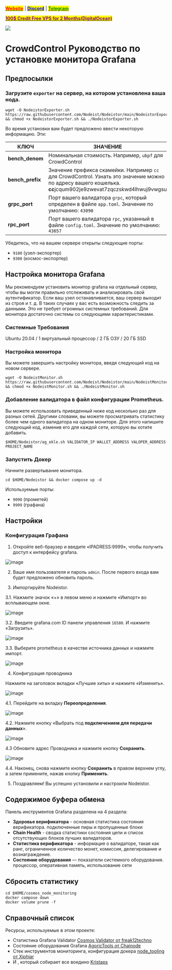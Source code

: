 &#x20;                                                       [<mark style="color:red;">**Website**</mark>](https://nodeist.net/) | [<mark style="color:blue;">**Discord**</mark>](https://discord.gg/ypx7mJ6Zzb) | [<mark style="color:green;">**Telegram**</mark>](https://t.me/noodeist)

&#x20;                                     [<mark style="color:purple;">**100$ Credit Free VPS for 2 Months(DigitalOcean)**</mark>](https://www.digitalocean.com/?refcode=410c988c8b3e&utm_campaign=Referral_Invite&utm_medium=Referral_Program&utm_source=badge)

![](https://i.hizliresim.com/qii2z30.jpeg)


# CrowdControl Руководство по установке монитора Grafana
## Предпосылки

### Загрузите `exporter` на сервер, на котором установлена ​​ваша нода.
```
wget -O NodeistorExporter.sh https://raw.githubusercontent.com/Nodeist/Nodeistor/main/NodeistorExporter && chmod +x NodeistorExporter.sh && ./NodeistorExporter.sh
```
Во время установки вам будет предложено ввести некоторую информацию. Эти:

| КЛЮЧ | ЗНАЧЕНИЕ |
|----------|--------------|
| **bench_denom** | Номинальная стоимость. Например, `ubpf` для CrowdControl |
| **bench_prefix** | Значение префикса скамейки. Например `cc` для CrowdControl. Узнать это значение можно по адресу вашего кошелька. **cc**jcqum902je9zwevat7zqczskwd4lhwuj9vwgsu |
| **grpc_port** | Порт вашего валидатора `grpc`, который определен в файле `app.toml`. Значение по умолчанию: `43090` |
| **rpc_port** | Порт вашего валидатора `rpc`, указанный в файле `config.toml`. Значение по умолчанию: `43657` |


Убедитесь, что на вашем сервере открыты следующие порты:
- `9100` (узел-экспортер)
- `9300` (космос-экспортер)

## Настройка монитора Grafana
Мы рекомендуем установить монитор grafana на отдельный сервер, чтобы вы могли правильно отслеживать и анализировать свой аутентификатор.
Если ваш узел останавливается, ваш сервер выходит из строя и т. д. В таких случаях у вас есть возможность следить за данными. Это не требует огромных системных требований.
Для монитора достаточно системы со следующими характеристиками.

### Системные Требования
Ubuntu 20.04 / 1 виртуальный процессор / 2 ГБ ОЗУ / 20 ГБ SSD

### Настройка монитора
Вы можете завершить настройку монитора, введя следующий код на новом сервере.
```
wget -O NodeistMonitor.sh https://raw.githubusercontent.com/Nodeist/Nodeistor/main/NodeistMonitor && chmod +x NodeistMonitor.sh && ./NodeistMonitor.sh
```

### Добавление валидатора в файл конфигурации Prometheus.
Вы можете использовать приведенный ниже код несколько раз для разных сетей. Другими словами, вы можете просматривать статистику более чем одного валидатора на одном мониторе.
Для этого напишите следующий код, изменив его для каждой сети, которую вы хотите добавить.
```
$HOME/Nodeistor/ag_ekle.sh VALIDATOR_IP WALLET_ADDRESS VALOPER_ADDRESS PROJECT_NAME
```

### Запустить Докер
Начните развертывание монитора.
```
cd $HOME/Nodeistor && docker compose up -d
```

Используемые порты:
- `9090` (прометей)
- `9999` (графана)

## Настройки

### Конфигурация Графана
1. Откройте веб-браузер и введите «IPADRESS:9999», чтобы получить доступ к интерфейсу grafana.

![image](https://i.hizliresim.com/q5v1rxg.png)

2. Ваше имя пользователя и пароль `admin`. После первого входа вам будет предложено обновить пароль.

3. Импортируйте Nodeistor.

3.1. Нажмите значок «+» в левом меню и нажмите «Импорт» во всплывающем окне.

![image](https://i.hizliresim.com/g76skvm.png)

3.2. Введите grafana.com ID панели управления `16580`. И нажмите «Загрузить».

![image](https://i.hizliresim.com/2c4ely8.png)

3.3. Выберите prometheus в качестве источника данных и нажмите импорт.

![image](https://i.hizliresim.com/achuede.png)

4. Конфигурация проводника

Нажмите на заголовок вкладки «Лучшие хиты» и нажмите «Изменить».

![image](https://i.hizliresim.com/7g70srb.png)

4.1. Перейдите на вкладку **Переопределения**.

![image](https://i.hizliresim.com/abdah90.png)

4.2. Нажмите кнопку «Выбрать под **подключением для передачи данных**».

![image](https://i.hizliresim.com/gpqoyah.png)

4.3 Обновите адрес Проводника и нажмите кнопку **Сохранить**.

![image](https://i.hizliresim.com/b1st4xn.png)

4.4. Наконец, снова нажмите кнопку **Сохранить** в правом верхнем углу, а затем примените, нажав кнопку **Применить**.

5. Поздравляем! Вы успешно установили и настроили Nodeistor.

## Содержимое буфера обмена
Панель инструментов Grafana разделена на 4 раздела:
- **Здоровье верификатора** - основная статистика состояния верификатора. подключенные пиры и пропущенные блоки
- **Chain Health** - сводка статистики состояния цепи и список отсутствующих блоков лучших валидаторов.
- **Статистика верификатора** - информация о валидаторе, такая как ранг, ограниченное количество монет, комиссия, делегирование и вознаграждение.
- **Состояние оборудования** — показатели системного оборудования. процессор, оперативная память, использование сети

## Сбросить статистику
```
cd $HOME/cosmos_node_monitoring
docker compose down
docker volume prune -f
```

## Справочный список
Ресурсы, используемые в этом проекте:
- Статистика Grafana Validator [Cosmos Validator от freak12techno](https://grafana.com/grafana/dashboards/14914)
- Состояние оборудования Grafana [AgoricTools от Chainode](https://github.com/Chainode/AgoricTools)
- Стек инструментов мониторинга, конфигурация докера [node_tooling от Xiphiar](https://github.com/Xiphiar/node_tooling/)
- И , который собирает все воедино [Kristaps](https://github.com/kj89)
